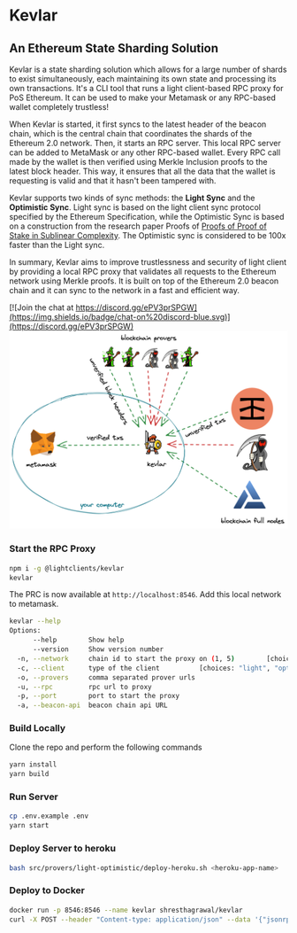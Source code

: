 # Kevlar

## An Ethereum State Sharding Solution

Kevlar is a state sharding solution which allows for a large number of shards to exist simultaneously, each maintaining its own state and processing its own transactions. It's a CLI tool that runs a light client-based RPC proxy for PoS Ethereum. It can be used to make your Metamask or any RPC-based wallet completely trustless!

When Kevlar is started, it first syncs to the latest header of the beacon chain, which is the central chain that coordinates the shards of the Ethereum 2.0 network. Then, it starts an RPC server. This local RPC server can be added to MetaMask or any other RPC-based wallet. Every RPC call made by the wallet is then verified using Merkle Inclusion proofs to the latest block header. This way, it ensures that all the data that the wallet is requesting is valid and that it hasn't been tampered with.

Kevlar supports two kinds of sync methods: the **Light Sync** and the **Optimistic Sync**. Light sync is based on the light client sync protocol specified by the Ethereum Specification, while the Optimistic Sync is based on a construction from the research paper Proofs of [Proofs of Proof of Stake in Sublinear Complexity](https://arxiv.org/abs/2209.08673). The Optimistic sync is considered to be 100x faster than the Light sync.

In summary, Kevlar aims to improve trustlessness and security of light client by providing a local RPC proxy that validates all requests to the Ethereum network using Merkle proofs. It is built on top of the Ethereum 2.0 beacon chain and it can sync to the network in a fast and efficient way.

[![Join the chat at https://discord.gg/ePV3prSPGW](https://img.shields.io/badge/chat-on%20discord-blue.svg)](https://discord.gg/ePV3prSPGW)
![KevlarArchitecture](./kevlar-architecture.png)

### Start the RPC Proxy

```bash
npm i -g @lightclients/kevlar
kevlar
```

The PRC is now available at `http://localhost:8546`. Add this local network to metamask.

```bash
kevlar --help
Options:
      --help        Show help                                          [boolean]
      --version     Show version number                                [boolean]
  -n, --network     chain id to start the proxy on (1, 5)        [choices: 1, 5]
  -c, --client      type of the client          [choices: "light", "optimistic"]
  -o, --provers     comma separated prover urls
  -u, --rpc         rpc url to proxy
  -p, --port        port to start the proxy                             [number]
  -a, --beacon-api  beacon chain api URL
```

### Build Locally

Clone the repo and perform the following commands

```bash
yarn install
yarn build
```

### Run Server

```bash
cp .env.example .env
yarn start
```

### Deploy Server to heroku

```bash
bash src/provers/light-optimistic/deploy-heroku.sh <heroku-app-name>
```

### Deploy to Docker

```bash
docker run -p 8546:8546 --name kevlar shresthagrawal/kevlar
curl -X POST --header "Content-type: application/json" --data '{"jsonrpc":"2.0","method":"eth_blockNumber","params":[],"id":1}' http://localhost:8546/
```
